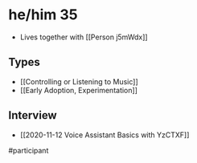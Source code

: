 # he/him 35
- Lives together with [[Person j5mWdx]]

## Types
- [[Controlling or Listening to Music]]
- [[Early Adoption, Experimentation]]

## Interview
- [[2020-11-12 Voice Assistant Basics with YzCTXF]]

#participant 